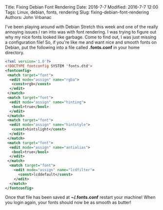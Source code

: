 Title: Fixing Debian Font Rendering
Date: 2016-7-7
Modified: 2016-7-7 12:00
Tags: Linux, debian, fonts, rendering
Slug: fixing-debian-font-rendering
Authors: John Vrbanac

I've been playing around with Debian Stretch this week and one of the really
annoying issues I ran into was with font rendering. I was trying to figure out
why my nice fonts looked like garbage. Come to find out, I was just missing a
configuration file! So, if you're like me and want nice and smooth fonts on
Debian, put the following into a file called **.fonts.conf** in your home
directory.

```xml
<?xml version='1.0'?>
<!DOCTYPE fontconfig SYSTEM 'fonts.dtd'>
<fontconfig>
 <match target="font">
  <edit mode="assign" name="rgba">
   <const>rgb</const>
  </edit>
 </match>
 <match target="font">
  <edit mode="assign" name="hinting">
   <bool>true</bool>
  </edit>
 </match>
 <match target="font">
  <edit mode="assign" name="hintstyle">
   <const>hintslight</const>
  </edit>
 </match>
 <match target="font">
  <edit mode="assign" name="antialias">
   <bool>true</bool>
  </edit>
 </match>
  <match target="font">
    <edit mode="assign" name="lcdfilter">
      <const>lcddefault</const>
    </edit>
  </match>
</fontconfig>
```

Once that file has been saved at **~/.fonts.conf** restart your machine! When
you login again, your fonts should now be as smooth as butter!
